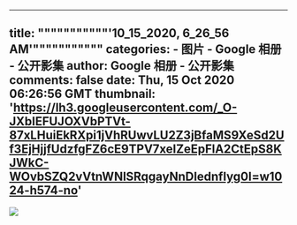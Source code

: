 
---
title: """""""""""'10_15_2020, 6_26_56 AM'"""""""""""
categories: 
    - 图片
    - Google 相册 - 公开影集
author: Google 相册 - 公开影集
comments: false
date: Thu, 15 Oct 2020 06:26:56 GMT
thumbnail: 'https://lh3.googleusercontent.com/_O-JXbIEFUJOXVbPTVt-87xLHuiEkRXpi1jVhRUwvLU2Z3jBfaMS9XeSd2Uf3EjHjjfUdzfgFZ6cE9TPV7xeIZeEpFlA2CtEpS8KJWkC-WOvbSZQ2vVtnWNlSRqgayNnDIednfIyg0I=w1024-h574-no'
---

<div>   
<img src="https://lh3.googleusercontent.com/_O-JXbIEFUJOXVbPTVt-87xLHuiEkRXpi1jVhRUwvLU2Z3jBfaMS9XeSd2Uf3EjHjjfUdzfgFZ6cE9TPV7xeIZeEpFlA2CtEpS8KJWkC-WOvbSZQ2vVtnWNlSRqgayNnDIednfIyg0I=w1024-h574-no" style="max-width: 100%;" referrerpolicy="no-referrer">  
</div>
            